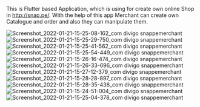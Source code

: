 This is Flutter based Application, which is using for create own online Shop in http://snap.pe/.
With the help of this app Merchant can create own Catalogue and order and also they can manipulate them.

![Screenshot_2022-01-21-15-25-08-162_com divigo snappemerchant](https://user-images.githubusercontent.com/57656535/150516899-7c109925-a347-4364-bb4a-2ad11e8e26b1.jpg)
![Screenshot_2022-01-21-15-25-29-750_com divigo snappemerchant](https://user-images.githubusercontent.com/57656535/150516910-5bf44e46-4f6d-40f8-8bcb-7d5fcf31850d.jpg)
![Screenshot_2022-01-21-15-25-41-562_com divigo snappemerchant](https://user-images.githubusercontent.com/57656535/150516915-484e2232-a8e8-442e-8b95-2c41177948de.jpg)
![Screenshot_2022-01-21-15-25-54-449_com divigo snappemerchant](https://user-images.githubusercontent.com/57656535/150516917-402efc5d-cec3-47d4-aef9-eec883545799.jpg)
![Screenshot_2022-01-21-15-26-16-474_com divigo snappemerchant](https://user-images.githubusercontent.com/57656535/150516920-47d449e5-3894-4183-a865-c91af7ee242e.jpg)
![Screenshot_2022-01-21-15-26-33-696_com divigo snappemerchant](https://user-images.githubusercontent.com/57656535/150516926-9c589460-97d1-4392-a17f-2dcbef362649.jpg)
![Screenshot_2022-01-21-15-27-12-379_com divigo snappemerchant](https://user-images.githubusercontent.com/57656535/150516928-d1da6895-75f8-4a11-93ae-ce21e3f453bf.jpg)
![Screenshot_2022-01-21-15-28-28-897_com divigo snappemerchant](https://user-images.githubusercontent.com/57656535/150516930-c6146c50-898f-472f-82c3-d380db64adbc.jpg)
![Screenshot_2022-01-21-15-28-35-438_com divigo snappemerchant](https://user-images.githubusercontent.com/57656535/150516933-3f86c782-7235-4ab4-b161-c967f68f56fb.jpg)
![Screenshot_2022-01-21-15-24-51-004_com divigo snappemerchant](https://user-images.githubusercontent.com/57656535/150516936-55446036-80ae-4564-a35e-90e54cc5d1f3.jpg)
![Screenshot_2022-01-21-15-25-04-378_com divigo snappemerchant](https://user-images.githubusercontent.com/57656535/150516943-57df74c1-b99b-4015-9fc5-046bc46a8792.jpg)

